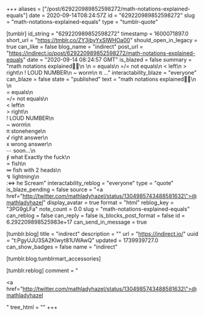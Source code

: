 +++
aliases = ["/post/629220989852598272/math-notations-explained-equals"]
date = 2020-09-14T08:24:57Z
id = "629220989852598272"
slug = "math-notations-explained-equals"
type = "tumblr-quote"

[tumblr]
id_string = "629220989852598272"
timestamp = 1600071897.0
short_url = "https://tmblr.co/ZY3jbyYxSIWHOa00"
should_open_in_legacy = true
can_like = false
blog_name = "indirect"
post_url = "https://indirect.io/post/629220989852598272/math-notations-explained-equals"
date = "2020-09-14 08:24:57 GMT"
is_blazed = false
summary = "math notations explained🤦‍♀️\n \n =      equals\n =/=  not equals\n <      left\n >      right\n !       LOUD NUMBER\n ~     worm\n π   ..."
interactability_blaze = "everyone"
can_blaze = false
state = "published"
text = "math notations explained🤦‍♀️\n<br/>\n<br/>=      equals\n<br/>=/=  not equals\n<br/>&lt;      left\n<br/>&gt;      right\n<br/>!       LOUD NUMBER\n<br/>~     worm\n<br/>π     stonehenge\n<br/>√     right answer\n<br/>x      wrong answer\n<br/>⋯    soon…\n<br/>∮      what Exactly the fuck\n<br/>∝    fish\n<br/>∞    fish with 2 heads\n<br/>↯    lightning\n<br/>:⇔   he Scream"
interactability_reblog = "everyone"
type = "quote"
is_blaze_pending = false
source = "<a href=\"http://twitter.com/mathladyhazel/status/1304985743488581632\">@mathladyhazel</a>"
display_avatar = true
format = "html"
reblog_key = "3PG9gLFa"
note_count = 0.0
slug = "math-notations-explained-equals"
can_reblog = false
can_reply = false
is_blocks_post_format = false
id = 6.292209898525983e+17
can_send_in_message = true

[tumblr.blog]
title = "indirect"
description = ""
url = "https://indirect.io/"
uuid = "t:PgyUJU3SA2Klwyt81UWAwQ"
updated = 1739939727.0
can_show_badges = false
name = "indirect"

[tumblr.blog.tumblrmart_accessories]

[tumblr.reblog]
comment = "<p><a href=\"http://twitter.com/mathladyhazel/status/1304985743488581632\">@mathladyhazel</a></p>"
tree_html = ""
+++
